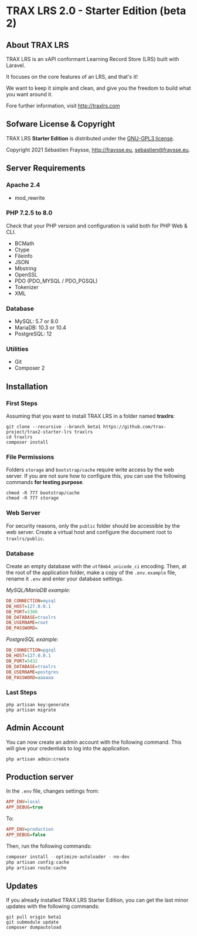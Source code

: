 # TRAX LRS 2.0 - Starter Edition (beta 2)


## About TRAX LRS

TRAX LRS is an xAPI conformant Learning Record Store (LRS) built with Laravel.

It focuses on the core features of an LRS, and that's it!

We want to keep it simple and clean, and give you the freedom to build what you want around it.

Fore further information, visit http://traxlrs.com


## Sofware License & Copyright

TRAX LRS **Starter Edition** is distributed under the [GNU-GPL3 license](https://www.gnu.org/licenses/gpl-3.0.fr.html).

Copyright 2021 Sébastien Fraysse, http://fraysse.eu, sebastien@fraysse.eu.


## Server Requirements

### Apache 2.4

- mod_rewrite

### PHP 7.2.5 to 8.0

Check that your PHP version and configuration is valid both for PHP Web & CLI.

- BCMath
- Ctype
- Fileinfo
- JSON
- Mbstring
- OpenSSL
- PDO (PDO_MYSQL / PDO_PGSQL)
- Tokenizer
- XML

### Database

- MySQL: 5.7 or 8.0
- MariaDB: 10.3 or 10.4
- PostgreSQL: 12

### Utilities

- Git
- Composer 2


## Installation

### First Steps

Assuming that you want to install TRAX LRS in a folder named **traxlrs**:

```
git clone --recursive --branch beta1 https://github.com/trax-project/trax2-starter-lrs traxlrs
cd traxlrs
composer install
```

### File Permissions

Folders `storage` and `bootstrap/cache` require write access by the web server.
If you are not sure how to configure this, you can use the following commands **for testing purpose**.

```
chmod -R 777 bootstrap/cache
chmod -R 777 storage
```

### Web Server

For security reasons, only the `public` folder should be accessible by the web server.
Create a virtual host and configure the document root to `traxlrs/public`.

### Database

Create an empty database with the `utf8mb4_unicode_ci` encoding.
Then, at the root of the application folder, make a copy of the `.env.example` file,
rename it `.env` and enter your database settings.

*MySQL/MariaDB example:*

```ini
DB_CONNECTION=mysql
DB_HOST=127.0.0.1
DB_PORT=3306
DB_DATABASE=traxlrs
DB_USERNAME=root
DB_PASSWORD=
```

*PostgreSQL example:*

```ini
DB_CONNECTION=pgsql
DB_HOST=127.0.0.1
DB_PORT=5432
DB_DATABASE=traxlrs
DB_USERNAME=postgres
DB_PASSWORD=aaaaaa
```

### Last Steps

```
php artisan key:generate
php artisan migrate
```


## Admin Account

You can now create an admin account with the following command.
This will give your credentials to log into the application.

```
php artisan admin:create
```


## Production server

In the `.env` file, changes settings from:

```ini
APP_ENV=local
APP_DEBUG=true
```

To:

```ini
APP_ENV=production
APP_DEBUG=false
```

Then, run the following commands:

```powershell
composer install --optimize-autoloader --no-dev
php artisan config:cache
php artisan route:cache
```


## Updates

If you already installed TRAX LRS Starter Edition,
you can get the last minor updates with the following commands:

```
git pull origin beta1
git submodule update
composer dumpautoload
```

